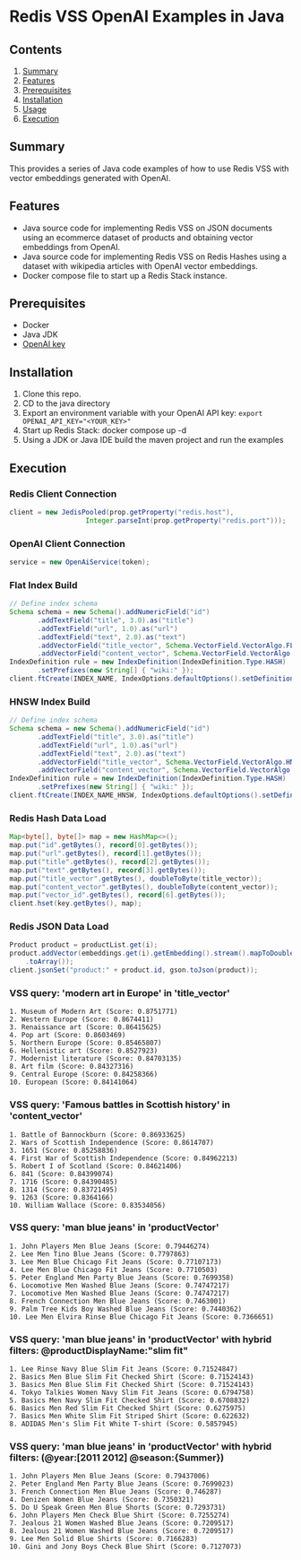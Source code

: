 # Redis VSS OpenAI Examples in Java

## Contents
1.  [Summary](#summary)
2.  [Features](#features)
3.  [Prerequisites](#prerequisites)
4.  [Installation](#installation)
5.  [Usage](#usage)
6.  [Execution](#execution)

## Summary <a name="summary"></a>
This provides a series of Java code examples of how to use Redis VSS with vector embeddings generated with OpenAI.

## Features <a name="features"></a>
- Java source code for implementing Redis VSS on JSON documents using an ecommerce dataset of products and obtaining vector embeddings from OpenAI.
- Java source code for implementing Redis VSS on Redis Hashes using a dataset with wikipedia articles with OpenAI vector embeddings.
- Docker compose file to start up a Redis Stack instance.

## Prerequisites <a name="prerequisites"></a>
- Docker
- Java JDK
- [OpenAI key](https://platform.openai.com)

## Installation <a name="installation"></a>
1.  Clone this repo.
2.  CD to the java directory
3.  Export an environment variable with your OpenAI API key: ```export OPENAI_API_KEY="<YOUR_KEY>"```
4.  Start up Redis Stack:  docker compose up -d
5.  Using a JDK or Java IDE build the maven project and run the examples

## Execution <a name="execution"></a>
### Redis Client Connection 
 ```java
client = new JedisPooled(prop.getProperty("redis.host"),
                    Integer.parseInt(prop.getProperty("redis.port")));
 ```
 ### OpenAI Client Connection
 ```java
service = new OpenAiService(token);
 ```
 ### Flat Index Build
 ```java
// Define index schema
Schema schema = new Schema().addNumericField("id")
        .addTextField("title", 3.0).as("title")
        .addTextField("url", 1.0).as("url")
        .addTextField("text", 2.0).as("text")
        .addVectorField("title_vector", Schema.VectorField.VectorAlgo.FLAT, attr).as("title_vector")
        .addVectorField("content_vector", Schema.VectorField.VectorAlgo.FLAT, attr).as("content_vector");
IndexDefinition rule = new IndexDefinition(IndexDefinition.Type.HASH)
        .setPrefixes(new String[] { "wiki:" });
client.ftCreate(INDEX_NAME, IndexOptions.defaultOptions().setDefinition(rule), schema);
 ```
 ### HNSW Index Build
 ```java
// Define index schema
Schema schema = new Schema().addNumericField("id")
        .addTextField("title", 3.0).as("title")
        .addTextField("url", 1.0).as("url")
        .addTextField("text", 2.0).as("text")
        .addVectorField("title_vector", Schema.VectorField.VectorAlgo.HNSW, attr).as("title_vector")
        .addVectorField("content_vector", Schema.VectorField.VectorAlgo.HNSW, attr).as("content_vector");
IndexDefinition rule = new IndexDefinition(IndexDefinition.Type.HASH)
        .setPrefixes(new String[] { "wiki:" });
client.ftCreate(INDEX_NAME_HNSW, IndexOptions.defaultOptions().setDefinition(rule), schema);
```
### Redis Hash Data Load
```java
Map<byte[], byte[]> map = new HashMap<>();
map.put("id".getBytes(), record[0].getBytes());
map.put("url".getBytes(), record[1].getBytes());
map.put("title".getBytes(), record[2].getBytes());
map.put("text".getBytes(), record[3].getBytes());
map.put("title_vector".getBytes(), doubleToByte(title_vector));
map.put("content_vector".getBytes(), doubleToByte(content_vector));
map.put("vector_id".getBytes(), record[6].getBytes());
client.hset(key.getBytes(), map);
```
### Redis JSON Data Load
```java
Product product = productList.get(i);
product.addVector(embeddings.get(i).getEmbedding().stream().mapToDouble(Double::doubleValue)
    .toArray());
client.jsonSet("product:" + product.id, gson.toJson(product));
```
### VSS query: 'modern art in Europe' in 'title_vector'
```text
1. Museum of Modern Art (Score: 0.8751771)
2. Western Europe (Score: 0.8674411)
3. Renaissance art (Score: 0.86415625)
4. Pop art (Score: 0.8603469)
5. Northern Europe (Score: 0.85465807)
6. Hellenistic art (Score: 0.8527923)
7. Modernist literature (Score: 0.84703135)
8. Art film (Score: 0.84327316)
9. Central Europe (Score: 0.84258366)
10. European (Score: 0.84141064)
```
### VSS query: 'Famous battles in Scottish history' in 'content_vector'
```text
1. Battle of Bannockburn (Score: 0.86933625)
2. Wars of Scottish Independence (Score: 0.8614707)
3. 1651 (Score: 0.85258836)
4. First War of Scottish Independence (Score: 0.84962213)
5. Robert I of Scotland (Score: 0.84621406)
6. 841 (Score: 0.84399074)
7. 1716 (Score: 0.84390485)
8. 1314 (Score: 0.83721495)
9. 1263 (Score: 0.8364166)
10. William Wallace (Score: 0.83534056)
```
### VSS query: 'man blue jeans' in 'productVector'
```text
1. John Players Men Blue Jeans (Score: 0.79446274)
2. Lee Men Tino Blue Jeans (Score: 0.7797863)
3. Lee Men Blue Chicago Fit Jeans (Score: 0.77107173)
4. Lee Men Blue Chicago Fit Jeans (Score: 0.7710503)
5. Peter England Men Party Blue Jeans (Score: 0.7699358)
6. Locomotive Men Washed Blue Jeans (Score: 0.74747217)
7. Locomotive Men Washed Blue Jeans (Score: 0.74747217)
8. French Connection Men Blue Jeans (Score: 0.7463001)
9. Palm Tree Kids Boy Washed Blue Jeans (Score: 0.7440362)
10. Lee Men Elvira Rinse Blue Chicago Fit Jeans (Score: 0.7366651)
```
### VSS query: 'man blue jeans' in 'productVector' with hybrid filters: @productDisplayName:"slim fit"
```text
1. Lee Rinse Navy Blue Slim Fit Jeans (Score: 0.71524847)
2. Basics Men Blue Slim Fit Checked Shirt (Score: 0.71524143)
3. Basics Men Blue Slim Fit Checked Shirt (Score: 0.71524143)
4. Tokyo Talkies Women Navy Slim Fit Jeans (Score: 0.6794758)
5. Basics Men Navy Slim Fit Checked Shirt (Score: 0.6708832)
6. Basics Men Red Slim Fit Checked Shirt (Score: 0.6275975)
7. Basics Men White Slim Fit Striped Shirt (Score: 0.622632)
8. ADIDAS Men's Slim Fit White T-shirt (Score: 0.5857945)
```
### VSS query: 'man blue jeans' in 'productVector' with hybrid filters: (@year:[2011 2012] @season:{Summer})
```text
1. John Players Men Blue Jeans (Score: 0.79437006)
2. Peter England Men Party Blue Jeans (Score: 0.7699023)
3. French Connection Men Blue Jeans (Score: 0.746287)
4. Denizen Women Blue Jeans (Score: 0.7350321)
5. Do U Speak Green Men Blue Shorts (Score: 0.7293731)
6. John Players Men Check Blue Shirt (Score: 0.7255274)
7. Jealous 21 Women Washed Blue Jeans (Score: 0.7209517)
8. Jealous 21 Women Washed Blue Jeans (Score: 0.7209517)
9. Lee Men Solid Blue Shirts (Score: 0.7166283)
10. Gini and Jony Boys Check Blue Shirt (Score: 0.7127073)
```